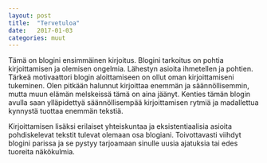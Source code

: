 ```yaml
---
layout: post
title:  "Tervetuloa"
date:   2017-01-03
categories: muut
---
```


Tämä on blogini ensimmäinen kirjoitus. Blogini tarkoitus on pohtia kirjoittamisen ja olemisen ongelmia. Lähestyn asioita ihmetellen ja pohtien. Tärkeä motivaattori blogin aloittamiseen on ollut oman kirjoittamiseni tukeminen. Olen pitkään halunnut kirjoittaa enemmän ja säännöllisemmin, mutta muun elämän melskeissä tämä on aina jäänyt. Kenties tämän blogin avulla saan ylläpidettyä säännöllisempää kirjoittamisen rytmiä ja madallettua kynnystä tuottaa enemmän tekstiä.

Kirjoittamisen lisäksi erilaiset yhteiskuntaa ja eksistentiaalisia asioita pohdiskelevat tekstit tulevat olemaan osa blogiani. Toivottavasti viihdyt blogini parissa ja se pystyy tarjoamaan sinulle uusia ajatuksia tai edes tuoreita näkökulmia.
